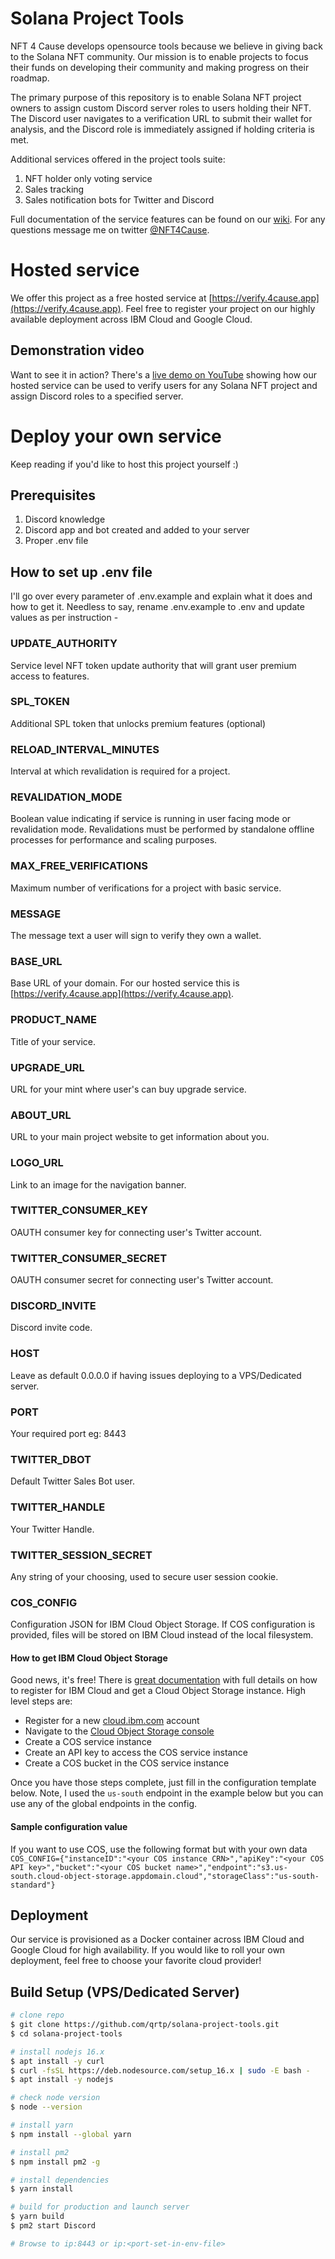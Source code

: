 # Solana Project Tools

NFT 4 Cause develops opensource tools because we believe in giving back to the Solana NFT community. Our mission is to enable projects to focus their funds on developing their community and making progress on their roadmap.

The primary purpose of this repository is to enable Solana NFT project owners to assign custom Discord server roles to users holding their NFT. The Discord user navigates to a verification URL to submit their wallet for analysis, and the Discord role is immediately assigned if holding criteria is met. 

Additional services offered in the project tools suite:

1. NFT holder only voting service
1. Sales tracking
1. Sales notification bots for Twitter and Discord

Full documentation of the service features can be found on our [wiki](https://github.com/qrtp/solana-project-tools/wiki). For any questions message me on twitter [@NFT4Cause](https://twitter.com/nft4cause).

# Hosted service
We offer this project as a free hosted service at [https://verify.4cause.app](https://verify.4cause.app). Feel free to register your project on our highly available deployment across IBM Cloud and Google Cloud.

## Demonstration video
Want to see it in action? There's a [live demo on YouTube](https://www.youtube.com/watch?v=QFRDIN4athM) showing how our hosted service can be used to verify users for any Solana NFT project and assign Discord roles to a specified server.

# Deploy your own service
Keep reading if you'd like to host this project yourself :)
## Prerequisites
1. Discord knowledge
1. Discord app and bot created and added to your server
1. Proper .env file

## How to set up .env file
I'll go over every parameter of .env.example and explain what it does and how to get it.
Needless to say, rename .env.example to .env and update values as per instruction -

### UPDATE_AUTHORITY
Service level NFT token update authority that will grant user premium access to features.
### SPL_TOKEN
Additional SPL token that unlocks premium features (optional)
### RELOAD_INTERVAL_MINUTES
Interval at which revalidation is required for a project.
### REVALIDATION_MODE
Boolean value indicating if service is running in user facing mode or revalidation mode. Revalidations must be performed by standalone offline processes for performance and scaling purposes.
### MAX_FREE_VERIFICATIONS
Maximum number of verifications for a project with basic service.
### MESSAGE
The message text a user will sign to verify they own a wallet.
### BASE_URL
Base URL of your domain. For our hosted service this is [https://verify.4cause.app](https://verify.4cause.app).
### PRODUCT_NAME
Title of your service.
### UPGRADE_URL
URL for your mint where user's can buy upgrade service.
### ABOUT_URL
URL to your main project website to get information about you.
### LOGO_URL
Link to an image for the navigation banner.
### TWITTER_CONSUMER_KEY
OAUTH consumer key for connecting user's Twitter account.
### TWITTER_CONSUMER_SECRET
OAUTH consumer secret for connecting user's Twitter account.
### DISCORD_INVITE
Discord invite code.
### HOST
Leave as default 0.0.0.0 if having issues deploying to a VPS/Dedicated server.
### PORT
Your required port eg: 8443
### TWITTER_DBOT
Default Twitter Sales Bot user.
### TWITTER_HANDLE
Your Twitter Handle.
### TWITTER_SESSION_SECRET
Any string of your choosing, used to secure user session cookie.
### COS_CONFIG
Configuration JSON for IBM Cloud Object Storage. If COS configuration is provided, files will be stored on IBM Cloud instead of the local filesystem.

#### How to get IBM Cloud Object Storage
Good news, it's free! There is [great documentation](https://cloud.ibm.com/docs/cloud-object-storage/about-cos.html#about-ibm-cloud-object-storage) with full details on how to register for IBM Cloud and get a Cloud Object Storage instance. High level steps are:

- Register for a new [cloud.ibm.com](https://cloud.ibm.com) account
- Navigate to the [Cloud Object Storage console](https://cloud.ibm.com/objectstorage/)
- Create a COS service instance
- Create an API key to access the COS service instance
- Create a COS bucket in the COS service instance

Once you have those steps complete, just fill in the configuration template below. Note, I used the `us-south` endpoint in the example below but you can use any of the global endpoints in the config.

#### Sample configuration value
If you want to use COS, use the following format but with your own data `COS_CONFIG={"instanceID":"<your COS instance CRN>","apiKey":"<your COS API key>","bucket":"<your COS bucket name>","endpoint":"s3.us-south.cloud-object-storage.appdomain.cloud","storageClass":"us-south-standard"}`

## Deployment

Our service is provisioned as a Docker container across IBM Cloud and Google Cloud for high availability. If you would like to roll your own deployment, feel free to choose your favorite cloud provider!

## Build Setup (VPS/Dedicated Server)

```bash
# clone repo
$ git clone https://github.com/qrtp/solana-project-tools.git
$ cd solana-project-tools

# install nodejs 16.x
$ apt install -y curl
$ curl -fsSL https://deb.nodesource.com/setup_16.x | sudo -E bash -
$ apt install -y nodejs

# check node version
$ node --version

# install yarn
$ npm install --global yarn

# install pm2
$ npm install pm2 -g

# install dependencies
$ yarn install

# build for production and launch server
$ yarn build
$ pm2 start Discord

# Browse to ip:8443 or ip:<port-set-in-env-file>
```
